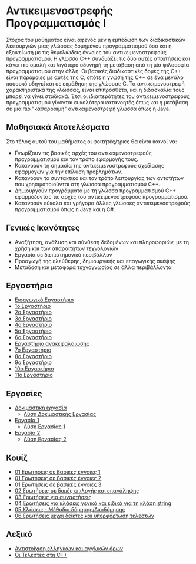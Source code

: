 # Αντικειμενοστρεφής Προγραμματισμός Ι

Στόχος του μαθήματος είναι αφενός μεν η εμπέδωση των διαδικαστικών λειτουργιών μιας γλώσσας δομημένου προγραμματισμού όσο και η εξοικείωση με τις θεμελιώδεις έννοιες του αντικειμενοστρεφούς προγραμματισμού. Η γλώσσα C++ συνδυάζει τις δύο αυτές απαιτήσεις και κάνει πιο ομαλή και λιγότερο οδυνηρή τη μετάβαση από τη μία φιλοσοφία προγραμματισμού στην άλλη. Οι βασικές διαδικαστικές δομές της C++ είναι παρόμοιες με αυτές της C, οπότε η γνώση της C++ σε ένα μεγάλο ποσοστό οδηγεί και σε εκμάθηση της γλώσσας C. Τα αντικειμενοστρεφή χαρακτηριστικά της γλώσσας, είναι επιπρόσθετα, και η διδασκαλία τους μπορεί να γίνει σταδιακά. Έτσι οι ιδιαιτερότητες του αντικειμενοστρεφούς προγραμματισμού γίνονται ευκολότερα κατανοητές όπως και η μετάβαση σε μια πιο "καθαρόαιμη" αντικειμενοστρεφή γλώσσα όπως η Java.

## Μαθησιακά Αποτελέσματα

Στο τέλος αυτού του μαθήματος οι φοιτητές/τριες θα είναι ικανοί να:

- Γνωρίζουν τις βασικές αρχές του αντικειμενοστρεφούς προγραμματισμού και τον τρόπο εφαρμογής τους.
- Κατανοούν τη σημασία της αντικειμενοστρεφούς σχεδίασης εφαρμογών για την επίλυση προβλημάτων.
- Κατανοούν το συντακτικό και τον τρόπο λειτουργίας των οντοτήτων που χρησιμοποιούνται
στη γλώσσα προγραμματισμού C++.
- Δημιουργούν προγράμματα με τη γλώσσα προγραμματισμού C++ εφαρμόζοντας τις αρχές του αντικειμενοστρεφούς προγραμματισμού.
- Κατανοούν εύκολα και γρήγορα άλλες γλώσσες αντικειμενοστρεφούς προγραμματισμού όπως η Java και η C#.

## Γενικές Ικανότητες

- Αναζήτηση, ανάλυση και σύνθεση δεδομένων και πληροφοριών, με τη χρήση και των απαραίτητων τεχνολογιών
- Εργασία σε διεπιστημονικό περιβάλλον
- Προαγωγή της ελεύθερης, δημιουργικής και επαγωγικής σκέψης
- Μετάδοση και μεταφορά τεχνογνωσίας σε άλλα περιβάλλοντα

## Εργαστήρια

- [Εισαγωγικό Εργαστήριο](labs/lab-00.md)
- [1o Εργαστήριο](labs/lab-01.md)
- [2o Εργαστήριο](labs/lab-02.md)
- [3o Εργαστήριο](labs/lab-03.md)
- [4o Εργαστήριο](labs/lab-04.md)
- [5o Εργαστήριο](labs/lab-05.md)
- [6o Εργαστήριο](labs/lab-06.md)
- [Εργαστήριο ανακεφαλαίωσης](labs/lab-EA.md)
- [7o Εργαστήριο](labs/lab-07.md)
- [8o Εργαστήριο](labs/lab-08.md)
- [9o Εργαστήριο](labs/lab-09.md)
- [10o Εργαστήριο](labs/lab-10.md)
- [11o Εργαστήριο](labs/lab-11.md)

## Εργασίες

- [Δοκιμαστική εργασία](ergasies/dokimastiki.md)
  - [Λύση Δοκιμαστικής Εργασίας](ergasies/source/0_ctxxxxx.cpp)
- [Εργασία 1](ergasies/ergasia-01.md)
  - [Λύση Εργασίας 1](ergasies/source/1_ctxxxxx.cpp)
- [Εργασία 2](ergasies/ergasia-02.md)
  - [Λύση Εργασίας 2](ergasies/source/2_ctxxxxx.cpp)

## Κουίζ

- [01 Ερωτήσεις σε βασικές έννοιες 1](https://forms.gle/qHDWYgt6cp96YyGM9)
- [01 Ερωτήσεις σε βασικές έννοιες 2](https://forms.gle/YBqBdpqRJL4H4ZXP9)
- [01 Ερωτήσεις σε βασικές έννοιες 3](https://forms.gle/Wh3KypXgrcEyTvjq5)
- [02 Ερωτήσεις σε δομές επιλογής και επανάληψης](https://drive.google.com/file/d/1sA3jtsAUWqGHdszayqkg8VRzL-NIqgv4/view?usp=sharing)
- [03 Ερωτήσεις για συναρτήσεις](https://drive.google.com/file/d/1FeVJ9DgdgRHWUUXolnYR0eQsfwwn4YiX/view?usp=sharing)
- [04 Ερωτήσεις για κλάσεις γενικά και ειδικά για τη κλάση string](https://drive.google.com/file/d/177OfwEqfDCN_4I6MI6EKinVBAUNfl5IP/view?usp=sharing)
- [05 Κλάσεις - Μέθοδοι δόμησης/Αποδόμησης](https://drive.google.com/file/d/1P9s8KUNbtc89le5S6xgml6G5rvvi1b3d/view?usp=sharing)
- [06 Ερωτήσεις μέχρι δείκτες και υπερφόρτωση τελεστών](https://drive.google.com/file/d/1_TUt2WojPWM3L0LfCAl1m34PhFzc9QWA/view?usp=sharing)

## Λεξικό

- [Αντιστοίχιση ελληνικών και αγγλικών όρων](orologies.md)
- [Οι Τελεστές στη C++](telestes.md)
